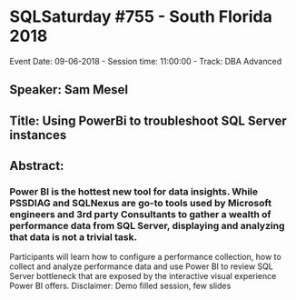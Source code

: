 # SQLSaturday #755 - South Florida 2018
Event Date: 09-06-2018 - Session time: 11:00:00 - Track: DBA Advanced
## Speaker: Sam Mesel
## Title: Using PowerBi to troubleshoot SQL Server instances
## Abstract:
### Power BI is the hottest new tool for data insights. While PSSDIAG and SQLNexus are go-to tools used by Microsoft engineers and 3rd party Consultants to gather a wealth of performance data from SQL Server, displaying and analyzing that data is not a trivial task. 
Participants will learn how to configure a performance collection, how to collect and analyze performance data and use Power BI to review SQL Server bottleneck that are exposed by the interactive visual experience Power BI offers. 
Disclaimer: Demo filled session, few slides
